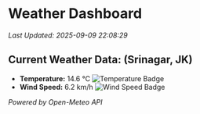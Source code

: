 
# Weather Dashboard

_Last Updated: 2025-09-09 22:08:29_

## Current Weather Data: (Srinagar, JK)
- **Temperature:** 14.6 °C ![Temperature Badge](https://img.shields.io/badge/Temperature-Low%20Temp-blue)
- **Wind Speed:** 6.2 km/h ![Wind Speed Badge](https://img.shields.io/badge/Wind%20Speed-Light%20Wind-blue)

*Powered by Open-Meteo API*
